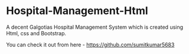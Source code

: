 # Hospital-Management-Html
A decent Galgotias Hospital Management System which is created using Html, css and Bootstrap.

You can check it out from here - https://github.com/sumitkumar5683

